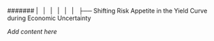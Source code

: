 ####### |   |   |   |   |   |   ├── Shifting Risk Appetite in the Yield Curve during Economic Uncertainty

*Add content here*
